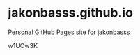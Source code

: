 # jakonbasss.github.io
Personal GitHub Pages site for jakonbasss





























w1UOw3K
